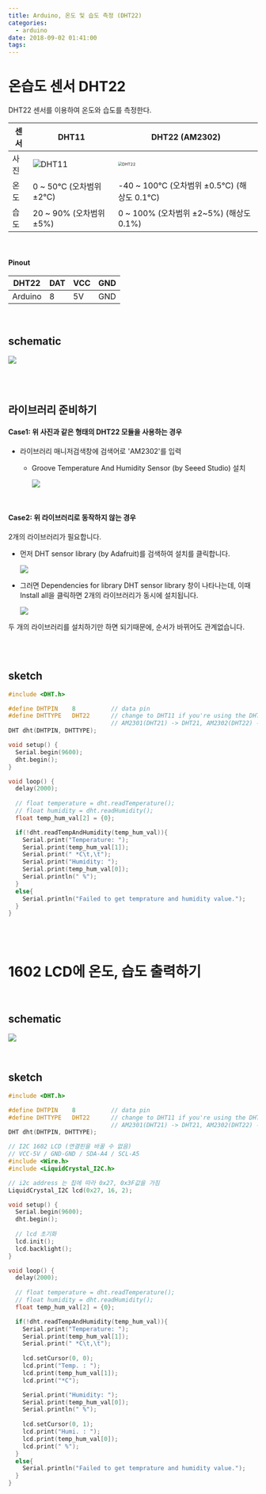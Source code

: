 ```yaml
---
title: Arduino, 온도 및 습도 측정 (DHT22)
categories:
  - arduino
date: 2018-09-02 01:41:00
tags:
---
```


# 온습도 센서 DHT22

DHT22 센서를 이용하여 온도와 습도를 측정한다. 

| 센서 | DHT11                         | DHT22 (AM2302)                                               |
| ---- | ----------------------------- | ------------------------------------------------------------ |
| 사진 | ![DHT11](/image/dht22-02.png) | <img src="/image/dht22-01.png" alt="DHT22" style="zoom:50%;" /> |
| 온도 | 0 ~ 50℃ (오차범위 ±2℃)        | -40 ~ 100℃ (오차범위 ±0.5℃) (해상도 0.1℃)                    |
| 습도 | 20 ~ 90% (오차범위 ±5%)       | 0 ~ 100% (오차범위 ±2~5%) (해상도 0.1%)                      |

<br>

#### Pinout

| DHT22   | DAT  | VCC  | GND  |
| ------- | ---- | ---- | ---- |
| Arduino | 8    | 5V   | GND  |

<br>

## schematic
![](/image/dht22-05.png)

<br>

<br>

## 라이브러리 준비하기
#### Case1: 위 사진과 같은 형태의 DHT22 모듈을 사용하는 경우

- 라이브러리 매니저검색창에 검색어로 'AM2302'를 입력
  
  - Groove Temperature And Humidity Sensor (by Seeed Studio) 설치
  
    ![](/image/dht22-07.png)

<br>

#### Case2: 위 라이브러리로 동작하지 않는 경우

2개의 라이브러리가 필요합니다. 

* 먼저 DHT sensor library (by Adafruit)를 검색하여 설치를 클릭합니다.

  ![](/image/dht22-03.png)

- 그러면 Dependencies for library DHT sensor library 창이 나타나는데, 이때 Install all을 클릭하면 2개의 라이브러리가 동시에 설치됩니다.

  ![](/image/dht22-04.png)

두 개의 라이브러리를 설치하기만 하면 되기때문에, 순서가 바뀌어도 관계없습니다.

<br>

<br>

## sketch
```C
#include <DHT.h>

#define DHTPIN    8          // data pin
#define DHTTYPE   DHT22      // change to DHT11 if you're using the DHT11
                             // AM2301(DHT21) -> DHT21, AM2302(DHT22) -> DHT22
DHT dht(DHTPIN, DHTTYPE);

void setup() {
  Serial.begin(9600);
  dht.begin();
}

void loop() {
  delay(2000);
  
  // float temperature = dht.readTemperature();
  // float humidity = dht.readHumidity();
  float temp_hum_val[2] = {0};

  if(!dht.readTempAndHumidity(temp_hum_val)){
    Serial.print("Temperature: ");
    Serial.print(temp_hum_val[1]);
    Serial.print(" *C\t,\t");
    Serial.print("Humidity: ");
    Serial.print(temp_hum_val[0]);
    Serial.println(" %");
  }
  else{
    Serial.println("Failed to get temprature and humidity value.");  
  }
}
```

<br>

<br>

# 1602 LCD에 온도, 습도 출력하기

<br>


## schematic

![](/image/dht22-06.png)

<br>

## sketch

~~~C
#include <DHT.h>

#define DHTPIN    8          // data pin
#define DHTTYPE   DHT22      // change to DHT11 if you're using the DHT11
                             // AM2301(DHT21) -> DHT21, AM2302(DHT22) -> DHT22
DHT dht(DHTPIN, DHTTYPE);

// I2C 1602 LCD (연결핀을 바꿀 수 없음)
// VCC-5V / GND-GND / SDA-A4 / SCL-A5
#include <Wire.h>
#include <LiquidCrystal_I2C.h>

// i2c address 는 칩에 따라 0x27, 0x3F값을 가짐
LiquidCrystal_I2C lcd(0x27, 16, 2);  

void setup() {
  Serial.begin(9600);
  dht.begin();
    
  // lcd 초기화
  lcd.init();    
  lcd.backlight();
}

void loop() {
  delay(2000);
  
  // float temperature = dht.readTemperature();
  // float humidity = dht.readHumidity();
  float temp_hum_val[2] = {0};

  if(!dht.readTempAndHumidity(temp_hum_val)){
    Serial.print("Temperature: ");
    Serial.print(temp_hum_val[1]);
    Serial.print(" *C\t,\t");
    
    lcd.setCursor(0, 0);
    lcd.print("Temp. : ");
    lcd.print(temp_hum_val[1]);
    lcd.print("*C");

    Serial.print("Humidity: ");
    Serial.print(temp_hum_val[0]);
    Serial.println(" %");
      
    lcd.setCursor(0, 1);
    lcd.print("Humi. : ");
    lcd.print(temp_hum_val[0]);
    lcd.print(" %");
  }
  else{
    Serial.println("Failed to get temprature and humidity value.");  
  }
}
~~~